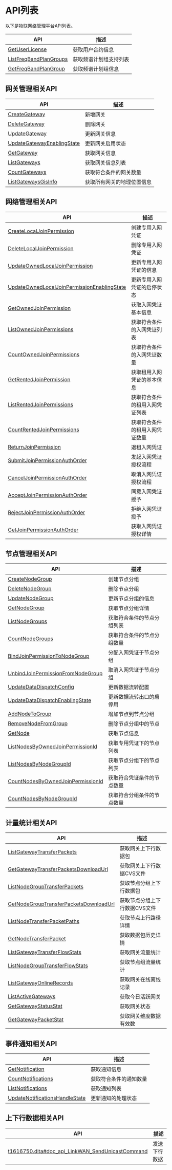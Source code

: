 # API列表

以下是物联网络管理平台API列表。

|API|描述|
|---|--|
|[GetUserLicense](/cn.zh-CN/云端开发指南/云端API参考/基础管理/GetUserLicense.md)|获取用户合约信息|
|[ListFreqBandPlanGroups](/cn.zh-CN/云端开发指南/云端API参考/基础管理/ListFreqBandPlanGroups.md)|获取频谱计划组支持列表|
|[GetFreqBandPlanGroup](/cn.zh-CN/云端开发指南/云端API参考/基础管理/GetFreqBandPlanGroup.md)|获取频谱计划组信息|

## 网关管理相关API

|API|描述|
|---|--|
|[CreateGateway](/cn.zh-CN/云端开发指南/云端API参考/网关管理/CreateGateway.md)|新增网关|
|[DeleteGateway](/cn.zh-CN/云端开发指南/云端API参考/网关管理/DeleteGateway.md)|删除网关|
|[UpdateGateway](/cn.zh-CN/云端开发指南/云端API参考/网关管理/UpdateGateway.md)|更新网关信息|
|[UpdateGatewayEnablingState](/cn.zh-CN/云端开发指南/云端API参考/网关管理/UpdateGatewayEnablingState.md)|更新网关启用状态|
|[GetGateway](/cn.zh-CN/云端开发指南/云端API参考/网关管理/GetGateway.md)|获取网关信息|
|[ListGateways](/cn.zh-CN/云端开发指南/云端API参考/网关管理/ListGateways.md)|获取网关信息列表|
|[CountGateways](/cn.zh-CN/云端开发指南/云端API参考/网关管理/CountGateways.md)|获取符合条件的网关数量|
|[ListGatewaysGisInfo](/cn.zh-CN/云端开发指南/云端API参考/网关管理/ListGatewaysGisInfo.md)|获取所有网关的地理位置信息|

## 网络管理相关API

|API|描述|
|---|--|
|[CreateLocalJoinPermission](/cn.zh-CN/云端开发指南/云端API参考/网络管理/CreateLocalJoinPermission.md)|创建专用入网凭证|
|[DeleteLocalJoinPermission](/cn.zh-CN/云端开发指南/云端API参考/网络管理/DeleteLocalJoinPermission.md)|删除专用入网凭证|
|[UpdateOwnedLocalJoinPermission](/cn.zh-CN/云端开发指南/云端API参考/网络管理/UpdateOwnedLocalJoinPermission.md)|更新专用入网凭证的信息|
|[UpdateOwnedLocalJoinPermissionEnablingState](/cn.zh-CN/云端开发指南/云端API参考/网络管理/UpdateOwnedLocalJoinPermissionEnablingState.md)|更新专用入网凭证的启停状态|
|[GetOwnedJoinPermission](/cn.zh-CN/云端开发指南/云端API参考/网络管理/GetOwnedJoinPermission.md)|获取入网凭证基本信息|
|[ListOwnedJoinPermissions](/cn.zh-CN/云端开发指南/云端API参考/网络管理/ListOwnedJoinPermissions.md)|获取符合条件的入网凭证列表|
|[CountOwnedJoinPermissions](/cn.zh-CN/云端开发指南/云端API参考/网络管理/CountOwnedJoinPermissions.md)|获取符合条件的入网凭证数量|
|[GetRentedJoinPermission](/cn.zh-CN/云端开发指南/云端API参考/网络管理/GetRentedJoinPermission.md)|获取租用入网凭证的基本信息|
|[ListRentedJoinPermissions](/cn.zh-CN/云端开发指南/云端API参考/网络管理/ListRentedJoinPermissions.md)|获取符合条件的租用入网凭证列表|
|[CountRentedJoinPermissions](/cn.zh-CN/云端开发指南/云端API参考/网络管理/CountRentedJoinPermissions.md)|获取符合条件的租用入网凭证数量|
|[ReturnJoinPermission](/cn.zh-CN/云端开发指南/云端API参考/网络管理/ReturnJoinPermission.md)|退租入网凭证|
|[SubmitJoinPermissionAuthOrder](/cn.zh-CN/云端开发指南/云端API参考/网络管理/SubmitJoinPermissionAuthOrder.md)|发起入网凭证授权流程|
|[CancelJoinPermissionAuthOrder](/cn.zh-CN/云端开发指南/云端API参考/网络管理/CancelJoinPermissionAuthOrder.md)|取消入网凭证授权流程|
|[AcceptJoinPermissionAuthOrder](/cn.zh-CN/云端开发指南/云端API参考/网络管理/AcceptJoinPermissionAuthOrder.md)|同意入网凭证授予|
|[RejectJoinPermissionAuthOrder](/cn.zh-CN/云端开发指南/云端API参考/网络管理/RejectJoinPermissionAuthOrder.md)|拒绝入网凭证授予|
|[GetJoinPermissionAuthOrder](/cn.zh-CN/云端开发指南/云端API参考/网络管理/GetJoinPermissionAuthOrder.md)|获取入网凭证授权详情|

## 节点管理相关API

|API|描述|
|---|--|
|[CreateNodeGroup](/cn.zh-CN/云端开发指南/云端API参考/节点管理/CreateNodeGroup.md)|创建节点分组|
|[DeleteNodeGroup](/cn.zh-CN/云端开发指南/云端API参考/节点管理/DeleteNodeGroup.md)|删除节点分组|
|[UpdateNodeGroup](/cn.zh-CN/云端开发指南/云端API参考/节点管理/UpdateNodeGroup.md)|更新节点分组的信息|
|[GetNodeGroup](/cn.zh-CN/云端开发指南/云端API参考/节点管理/GetNodeGroup.md)|获取节点分组详情|
|[ListNodeGroups](/cn.zh-CN/云端开发指南/云端API参考/节点管理/ListNodeGroups.md)|获取符合条件的节点分组列表|
|[CountNodeGroups](/cn.zh-CN/云端开发指南/云端API参考/节点管理/CountNodeGroups.md)|获取符合条件的节点分组数量|
|[BindJoinPermissionToNodeGroup](/cn.zh-CN/云端开发指南/云端API参考/节点管理/BindJoinPermissionToNodeGroup.md)|分配入网凭证于节点分组|
|[UnbindJoinPermissionFromNodeGroup](/cn.zh-CN/云端开发指南/云端API参考/节点管理/UnbindJoinPermissionFromNodeGroup.md)|取消入网凭证于节点分组|
|[UpdateDataDispatchConfig](/cn.zh-CN/云端开发指南/云端API参考/节点管理/UpdateDataDispatchConfig.md)|更新数据流转配置|
|[UpdateDataDispatchEnablingState](/cn.zh-CN/云端开发指南/云端API参考/节点管理/UpdateDataDispatchEnablingState.md)|更新数据流转出口的启停用|
|[AddNodeToGroup](/cn.zh-CN/云端开发指南/云端API参考/节点管理/AddNodeToGroup.md)|增加节点到节点分组|
|[RemoveNodeFromGroup](/cn.zh-CN/云端开发指南/云端API参考/节点管理/RemoveNodeFromGroup.md)|删除节点分组中的节点|
|[GetNode](/cn.zh-CN/云端开发指南/云端API参考/节点管理/GetNode.md)|获取节点信息|
|[ListNodesByOwnedJoinPermissionId](/cn.zh-CN/云端开发指南/云端API参考/节点管理/ListNodesByOwnedJoinPermissionId.md)|获取专用凭证下的节点列表|
|[ListNodesByNodeGroupId](/cn.zh-CN/云端开发指南/云端API参考/节点管理/ListNodesByNodeGroupId.md)|获取节点分组下的节点列表|
|[CountNodesByOwnedJoinPermissionId](/cn.zh-CN/云端开发指南/云端API参考/节点管理/CountNodesByOwnedJoinPermissionId.md)|获取符合凭证条件的节点数量|
|[CountNodesByNodeGroupId](/cn.zh-CN/云端开发指南/云端API参考/节点管理/CountNodesByNodeGroupId.md)|获取符合分组条件的节点数量|

## 计量统计相关API

|API|描述|
|---|--|
|[ListGatewayTransferPackets](/cn.zh-CN/云端开发指南/云端API参考/报表查询/ListGatewayTransferPackets.md)|获取网关上下行数据包|
|[GetGatewayTransferPacketsDownloadUrl](/cn.zh-CN/云端开发指南/云端API参考/报表查询/GetGatewayTransferPacketsDownloadUrl.md)|获取网关上下行数据CVS文件|
|[ListNodeGroupTransferPackets](/cn.zh-CN/云端开发指南/云端API参考/报表查询/ListNodeGroupTransferPackets.md)|获取节点分组上下行数据包|
|[GetNodeGroupTransferPacketsDownloadUrl](/cn.zh-CN/云端开发指南/云端API参考/报表查询/GetNodeGroupTransferPacketsDownloadUrl.md)|获取节点分组上下行数据CVS文件|
|[ListNodeTransferPacketPaths](/cn.zh-CN/云端开发指南/云端API参考/报表查询/ListNodeTransferPacketPaths.md)|获取节点上行路径详情|
|[GetNodeTransferPacket](/cn.zh-CN/云端开发指南/云端API参考/报表查询/GetNodeTransferPacket.md)|获取数据包历史详情|
|[ListGatewayTransferFlowStats](/cn.zh-CN/云端开发指南/云端API参考/报表查询/ListGatewayTransferFlowStats.md)|获取网关流量统计|
|[ListNodeGroupTransferFlowStats](/cn.zh-CN/云端开发指南/云端API参考/报表查询/ListNodeGroupTransferFlowStats.md)|获取节点组流量统计|
|[ListGatewayOnlineRecords](/cn.zh-CN/云端开发指南/云端API参考/报表查询/ListGatewayOnlineRecords.md)|获取网关在线离线记录|
|[ListActiveGateways](/cn.zh-CN/云端开发指南/云端API参考/报表查询/ListActiveGateways.md)|获取今日活跃网关|
|[GetGatewayStatusStat](/cn.zh-CN/云端开发指南/云端API参考/报表查询/GetGatewayStatusStat.md)|获取网关状态|
|[GetGatewayPacketStat](/cn.zh-CN/云端开发指南/云端API参考/报表查询/GetGatewayPacketStat.md)|获取网关维度数据有效数|

## 事件通知相关API

|API|描述|
|---|--|
|[GetNotification](/cn.zh-CN/云端开发指南/云端API参考/事件通知/GetNotification.md)|获取通知信息|
|[CountNotifications](/cn.zh-CN/云端开发指南/云端API参考/事件通知/CountNotifications.md)|获取符合条件的通知数量|
|[ListNotifications](/cn.zh-CN/云端开发指南/云端API参考/事件通知/ListNotifications.md)|获取通知列表|
|[UpdateNotificationsHandleState](/cn.zh-CN/云端开发指南/云端API参考/事件通知/UpdateNotificationsHandleState.md)|更新通知的处理状态|

## 上下行数据相关API

|API|描述|
|---|--|
|[t1616750.dita\#doc\_api\_LinkWAN\_SendUnicastCommand](/cn.zh-CN/云端开发指南/云端API参考/上下行数据/SendUnicastCommand.md)|发送下行数据|


